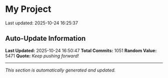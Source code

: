 # My Project


Last updated: 2025-10-24 16:25:37


































































































































































































































































































































































































































































































































































































































































































































































































































































































































































































































































































































































































































































































































































































































































































## Auto-Update Information

**Last Updated:** 2025-10-24 16:50:47
**Total Commits:** 1051
**Random Value:** 5471
**Quote:** _Keep pushing forward!_

---
_This section is automatically generated and updated._